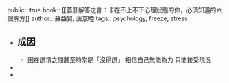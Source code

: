 public:: true
book:: [[萎靡解答之書：卡在不上不下心理狀態的你，必須知道的六個解方]]
author:: 蘇益賢, 唐京睦
tags:: psychology, freeze, stress

- ## 成因
	- 困在選項之間甚至時常是「沒得選」
	  相信自己無能為力
	  只能接受現況
-
-